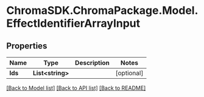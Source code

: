 # ChromaSDK.ChromaPackage.Model.EffectIdentifierArrayInput
## Properties

Name | Type | Description | Notes
------------ | ------------- | ------------- | -------------
**Ids** | **List&lt;string&gt;** |  | [optional] 

[[Back to Model list]](../README.md#documentation-for-models) [[Back to API list]](../README.md#documentation-for-api-endpoints) [[Back to README]](../README.md)

